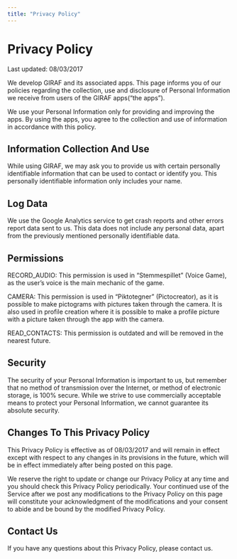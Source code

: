 ```yaml
---
title: "Privacy Policy"
---
```


# Privacy Policy

Last updated: 08/03/2017

We develop GIRAF and its associated apps. This page informs you of our policies
regarding the collection, use and disclosure of Personal Information we receive
from users of the GIRAF apps(“the apps”).

We use your Personal Information only for providing and improving the apps. By
using the apps, you agree to the collection and use of information in accordance
with this policy.

## Information Collection And Use

While using GIRAF, we may ask you to provide us with certain personally
identifiable information that can be used to contact or identify you. This
personally identifiable information only includes your name.

## Log Data

We use the Google Analytics service to get crash reports and other errors
report data sent to us.
This data does not include any personal data, apart from the previously
mentioned personally identifiable data.

## Permissions

RECORD_AUDIO: This permission is used in “Stemmespillet” (Voice Game), as the
user’s voice is the main mechanic of the game.

CAMERA: This permission is used in “Piktotegner” (Pictocreator), as it is
possible to make pictograms with pictures taken through the camera. It is also
used in profile creation where it is possible to make a profile picture with a
picture taken through the app with the camera.

READ_CONTACTS: This permission is outdated and will be removed in the nearest
future.

## Security

The security of your Personal Information is important to us, but remember that
no method of transmission over the Internet, or method of electronic storage, is
100% secure. While we strive to use commercially acceptable means to protect
your Personal Information, we cannot guarantee its absolute security.

## Changes To This Privacy Policy

This Privacy Policy is effective as of 08/03/2017 and will remain in effect
except with respect to any changes in its provisions in the future, which will
be in effect immediately after being posted on this page.

We reserve the right to update or change our Privacy Policy at any time and you
should check this Privacy Policy periodically. Your continued use of the Service
after we post any modifications to the Privacy Policy on this page will
constitute your acknowledgment of the modifications and your consent to abide
and be bound by the modified Privacy Policy.

## Contact Us

If you have any questions about this Privacy Policy, please contact us.
